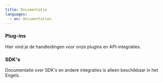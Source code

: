 ```yaml
---
title: Documentatie
languages:
  - en: documentation
---
```


### Plug-ins

Hier vind je de handleidingen voor onze plugins en API-integraties.

<Stack class="md:grid-cols-3 sm:grid-cols-2 grid-cols-1">
    <Integration name="woocommerce" />
    <Integration name="prestashop" />
    <Integration name="magento-2" />
    <Integration name="shopify" />
    <Integration name="shopware" />
    <Integration name="ecwid" />
    <Integration name="wix" />
    <Integration name="amazon" />
    <Integration name="etsy" />
</Stack>

### SDK's

Documentatie over SDK's en andere integraties is alleen beschikbaar in
het <RouterLink to="/documentation">Engels</RouterLink>.

